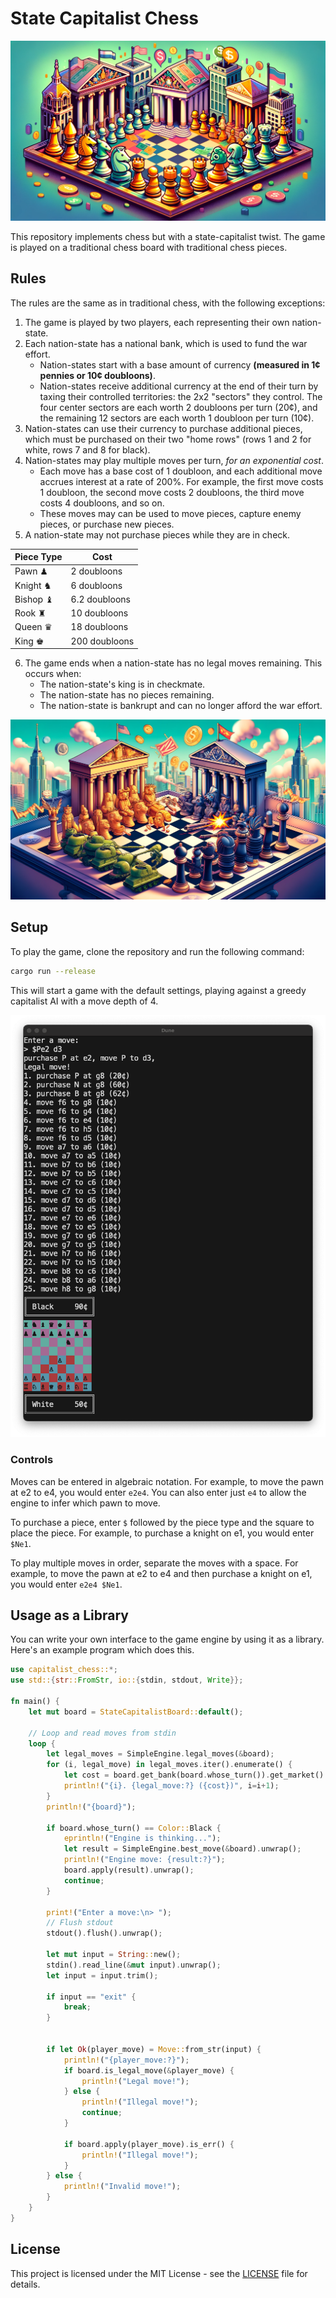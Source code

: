 # State Capitalist Chess

![Header](assets/header.png)

This repository implements chess but with a state-capitalist twist. The game is played on a traditional chess board with traditional chess pieces.

## Rules

The rules are the same as in traditional chess, with the following exceptions:
1. The game is played by two players, each representing their own nation-state.
2. Each nation-state has a national bank, which is used to fund the war effort.
    - Nation-states start with a base amount of currency **(measured in 1¢ pennies or 10¢ doubloons)**.
    - Nation-states receive additional currency at the end of their turn by taxing their controlled territories: the 2x2 "sectors" they control. The four center sectors are each worth 2 doubloons per turn (20¢), and the remaining 12 sectors are each worth 1 doubloon per turn (10¢).
3. Nation-states can use their currency to purchase additional pieces, which must be purchased on their two "home rows" (rows 1 and 2 for white, rows 7 and 8 for black).
4. Nation-states may play multiple moves per turn, *for an exponential cost*.
    - Each move has a base cost of 1 doubloon, and each additional move accrues interest at a rate of 200%. For example, the first move costs 1 doubloon, the second move costs 2 doubloons, the third move costs 4 doubloons, and so on.
    - These moves may can be used to move pieces, capture enemy pieces, or purchase new pieces.
5. A nation-state may not purchase pieces while they are in check.

|Piece Type|Cost|
|---|---|
|Pawn ♟︎|2 doubloons|
|Knight ♞|6 doubloons|
|Bishop ♝|6.2 doubloons|
|Rook ♜|10 doubloons|
|Queen ♛|18 doubloons|
|King ♚|200 doubloons|

6. The game ends when a nation-state has no legal moves remaining. This occurs when:
    - The nation-state's king is in checkmate.
    - The nation-state has no pieces remaining.
    - The nation-state is bankrupt and can no longer afford the war effort.

![Battle](assets/battle.png)

## Setup

To play the game, clone the repository and run the following command:

```bash
cargo run --release
```

This will start a game with the default settings, playing against a greedy capitalist AI with a move depth of 4.

![Gameplay](assets/gameplay.png)

### Controls

Moves can be entered in algebraic notation. For example, to move the pawn at e2 to e4, you would enter `e2e4`. You can also enter just `e4` to allow the engine to infer which pawn to move.

To purchase a piece, enter `$` followed by the piece type and the square to place the piece. For example, to purchase a knight on e1, you would enter `$Ne1`.

To play multiple moves in order, separate the moves with a space. For example, to move the pawn at e2 to e4 and then purchase a knight on e1, you would enter `e2e4 $Ne1`.

## Usage as a Library

You can write your own interface to the game engine by using it as a library. Here's an example program which does this.

```rust
use capitalist_chess::*;
use std::{str::FromStr, io::{stdin, stdout, Write}};

fn main() {
    let mut board = StateCapitalistBoard::default();

    // Loop and read moves from stdin
    loop {
        let legal_moves = SimpleEngine.legal_moves(&board);
        for (i, legal_move) in legal_moves.iter().enumerate() {
            let cost = board.get_bank(board.whose_turn()).get_market().get_move_value(legal_move);
            println!("{i}. {legal_move:?} ({cost})", i=i+1);
        }
        println!("{board}");

        if board.whose_turn() == Color::Black {
            eprintln!("Engine is thinking...");
            let result = SimpleEngine.best_move(&board).unwrap();
            println!("Engine move: {result:?}");
            board.apply(result).unwrap();
            continue;
        }

        print!("Enter a move:\n> ");
        // Flush stdout
        stdout().flush().unwrap();
        
        let mut input = String::new();
        stdin().read_line(&mut input).unwrap();
        let input = input.trim();

        if input == "exit" {
            break;
        }


        if let Ok(player_move) = Move::from_str(input) {
            println!("{player_move:?}");
            if board.is_legal_move(&player_move) {
                println!("Legal move!");
            } else {
                println!("Illegal move!");
                continue;
            }

            if board.apply(player_move).is_err() {
                println!("Illegal move!");
            }
        } else {
            println!("Invalid move!");
        }
    }
}
```

## License

This project is licensed under the MIT License - see the [LICENSE](LICENSE) file for details.
